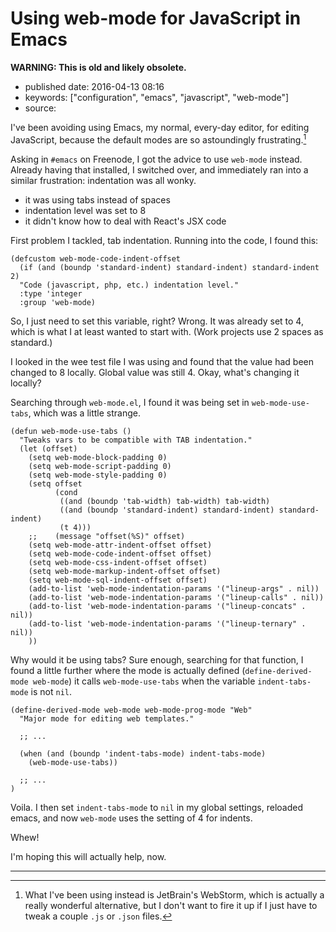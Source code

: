 Using web-mode for JavaScript in Emacs
======================================

**WARNING: This is old and likely obsolete.**

-   published date: 2016-04-13 08:16
-   keywords: \[\"configuration\", \"emacs\", \"javascript\", \"web-mode\"\]
-   source:

I\'ve been avoiding using Emacs, my normal, every-day editor, for editing JavaScript, because the default modes are so astoundingly frustrating.[^1]

Asking in `#emacs` on Freenode, I got the advice to use `web-mode` instead. Already having that installed, I switched over, and immediately ran into a similar frustration: indentation was all wonky.

-   it was using tabs instead of spaces
-   indentation level was set to 8
-   it didn\'t know how to deal with React\'s JSX code

First problem I tackled, tab indentation. Running into the code, I found this:

``` {.commonlisp org-language="lisp"}
(defcustom web-mode-code-indent-offset
  (if (and (boundp 'standard-indent) standard-indent) standard-indent 2)
  "Code (javascript, php, etc.) indentation level."
  :type 'integer
  :group 'web-mode)
```

So, I just need to set this variable, right? Wrong. It was already set to 4, which is what I at least wanted to start with. (Work projects use 2 spaces as standard.)

I looked in the wee test file I was using and found that the value had been changed to 8 locally. Global value was still 4. Okay, what\'s changing it locally?

Searching through `web-mode.el`, I found it was being set in `web-mode-use-tabs`, which was a little strange.

``` {.commonlisp org-language="lisp"}
(defun web-mode-use-tabs ()
  "Tweaks vars to be compatible with TAB indentation."
  (let (offset)
    (setq web-mode-block-padding 0)
    (setq web-mode-script-padding 0)
    (setq web-mode-style-padding 0)
    (setq offset
          (cond
           ((and (boundp 'tab-width) tab-width) tab-width)
           ((and (boundp 'standard-indent) standard-indent) standard-indent)
           (t 4)))
    ;;    (message "offset(%S)" offset)
    (setq web-mode-attr-indent-offset offset)
    (setq web-mode-code-indent-offset offset)
    (setq web-mode-css-indent-offset offset)
    (setq web-mode-markup-indent-offset offset)
    (setq web-mode-sql-indent-offset offset)
    (add-to-list 'web-mode-indentation-params '("lineup-args" . nil))
    (add-to-list 'web-mode-indentation-params '("lineup-calls" . nil))
    (add-to-list 'web-mode-indentation-params '("lineup-concats" . nil))
    (add-to-list 'web-mode-indentation-params '("lineup-ternary" . nil))
    ))
```

Why would it be using tabs? Sure enough, searching for that function, I found a little further where the mode is actually defined (`define-derived-mode web-mode`) it calls `web-mode-use-tabs` when the variable `indent-tabs-mode` is not `nil`.

``` {.commonlisp org-language="lisp"}
(define-derived-mode web-mode web-mode-prog-mode "Web"
  "Major mode for editing web templates."

  ;; ...

  (when (and (boundp 'indent-tabs-mode) indent-tabs-mode)
    (web-mode-use-tabs))

  ;; ...
)
```

Voila. I then set `indent-tabs-mode` to `nil` in my global settings, reloaded emacs, and now `web-mode` uses the setting of 4 for indents.

Whew!

I\'m hoping this will actually help, now.

------------------------------------------------------------------------

[^1]: What I\'ve been using instead is JetBrain\'s WebStorm, which is actually a really wonderful alternative, but I don\'t want to fire it up if I just have to tweak a couple `.js` or `.json` files.
